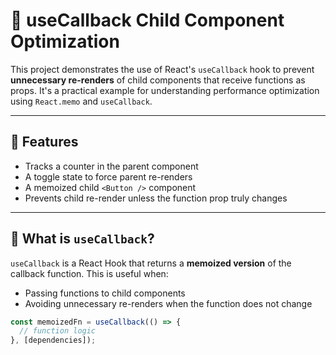 # 🔁 useCallback Child Component Optimization

This project demonstrates the use of React's `useCallback` hook to prevent **unnecessary re-renders** of child components that receive functions as props. It's a practical example for understanding performance optimization using `React.memo` and `useCallback`.

---

## 🚀 Features

- Tracks a counter in the parent component
- A toggle state to force parent re-renders
- A memoized child `<Button />` component
- Prevents child re-render unless the function prop truly changes

---

## 🧠 What is `useCallback`?

`useCallback` is a React Hook that returns a **memoized version** of the callback function. This is useful when:
- Passing functions to child components
- Avoiding unnecessary re-renders when the function does not change

```js
const memoizedFn = useCallback(() => {
  // function logic
}, [dependencies]);
